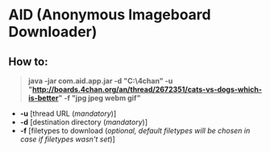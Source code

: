 # AID (Anonymous Imageboard Downloader)
## How to:

> **java -jar com.aid.app.jar -d "C:\4chan" -u "http://boards.4chan.org/an/thread/2672351/cats-vs-dogs-which-is-better" -f "jpg jpeg webm gif"**

- **-u** [thread URL (*mandatory*)]
- **-d** [destination directory (*mandatory*)]
- **-f** [filetypes to download (*optional, default filetypes will be chosen in case if filetypes wasn't set*)]
